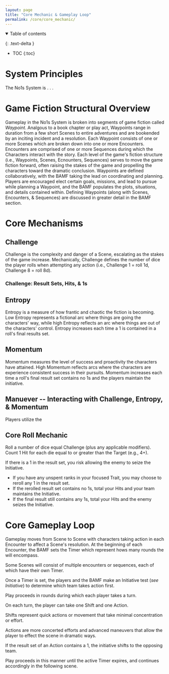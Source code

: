 ```yaml
---
layout: page
title: "Core Mechanic & Gameplay Loop"
permalink: /core/core_mechanic/
---
```


<details open markdown="block">

<summary>
    Table of contents
</summary>

{: .text-delta }
- TOC
{:toc}

# System Principles
The No1s System is . . .

# Game Fiction Structural Overview
Gameplay in the No1s System is broken into segments of game fiction called *Waypoint*.  Analgous to a book chapter or play act, Waypoints range in duration from a few short Scenes to entire adventures and are bookended by an inciting incident and a resolution.  Each Waypoint consists of one or more Scenes which are broken down into one or more Encounters.  Encounters are comprised of one or more Sequences during which the Characters interact with the story.  Each level of the game's fiction structure (i.e., Waypoints, Scenes, Ecnounters, Sequences) serves to move the game fiction forward, often raising the stakes of the game and propelling the characters toward the dramatic conclusion.
Waypoints are defined collaboratively, with the BAMF taking the lead on coordinating and planning.  Players are encouraged elect certain goals, missions, and lead to pursue while planning a Waypoint, and the BAMF populates the plots, situations, and details contained within.
Defining Waypoints (along with Scenes, Encounters, & Sequences) are discussed in greater detail in the BAMF section.

# Core Mechanisms

## Challenge
Challenge is the complexity and danger of a Scene, escalating as the stakes of the game increase.  Mechanically, Challenge defines the number of dice the player rolls when attempting any action (i.e., Challenge 1 = roll 1d, Challenge 8 = roll 8d).  

### Challenge: Result Sets, Hits, & 1s


## Entropy
Entropy is a measure of how frantic and chaotic the fiction is becoming.  Low Entropy represents a fictional arc where things are going the characters' way, while high Entropy reflects an arc where things are out of the characters' control.
Entropy increases each time a 1 is contained in a roll's final results set.

## Momentum
Momentum measures the level of success and proactivity the characters have attained.  High Momentum reflects arcs where the characters are experience consistent success in their pursuits.
Momentum increases each time a roll's final result set contains no 1s and the players maintain the initiative.

## Manuever -- Interacting with Challenge, Entropy, & Momentum
Players utilize the 

## Core Roll Mechanic

Roll a number of dice equal Challenge (plus any applicable modifiers). Count 1 Hit for each die equal to or greater than the Target (e.g., 4+).

If there is a 1 in the result set, you risk allowing the enemy to seize the Initiative.

- If you have any unspent ranks in your focused Trait, you may choose to reroll any 1 in the result set.
- If the rerolled result set contains no 1s, total your Hits and your team maintains the Initiative.
- If the final result still contains any 1s, total your Hits and the enemy seizes the Initiative.


# Core Gameplay Loop
Gameplay moves from Scene to Scene with characters taking action in each Encounter to affect a Scene's resolution.    At the beginning of each Encounter, the BAMF sets the Timer which represent hows many rounds the  will encompass.

Some Scenes will consist of multiple encounters or sequences, each of which have their own Timer.

Once a Timer is set, the players and the BAMF make an Initiative test (*see Initiative*) to determine which team takes action first.

Play proceeds in rounds during which each player takes a turn.

On each turn, the player can take one Shift and one Action.

Shifts represent quick actions or movement that take minimal concentration or effort.

Actions are more concerted efforts and advanced maneuvers that allow the player to effect the scene in dramatic ways.

If the result set of an Action contains a 1, the initiative shifts to the opposing team.

Play proceeds in this manner until the active Timer expires, and continues accordingly in the following scene.



